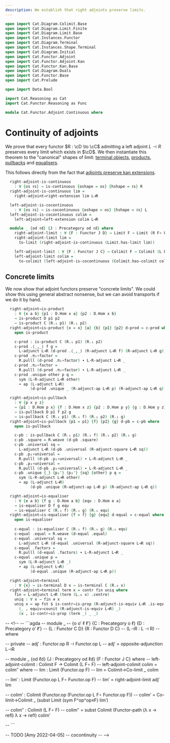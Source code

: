 ```yaml
---
description: We establish that right adjoints preserve limits.
---
```

```agda
open import Cat.Diagram.Colimit.Base
open import Cat.Diagram.Limit.Finite
open import Cat.Diagram.Limit.Base
open import Cat.Instances.Functor
open import Cat.Diagram.Terminal
open import Cat.Instances.Shape.Terminal
open import Cat.Diagram.Initial
open import Cat.Functor.Adjoint
open import Cat.Functor.Adjoint.Kan
open import Cat.Functor.Kan.Base
open import Cat.Diagram.Duals
open import Cat.Functor.Base
open import Cat.Prelude

open import Data.Bool

import Cat.Reasoning as Cat
import Cat.Functor.Reasoning as Func

module Cat.Functor.Adjoint.Continuous where
```

<!--
```agda
module _
    {o o′ ℓ ℓ′} {C : Precategory o ℓ} {D : Precategory o′ ℓ′}
    {L : Functor C D} {R : Functor D C}
    (L⊣R : L ⊣ R)
  where
  private
    module L = Func L
    module R = Func R
    module C = Cat C
    module D = Cat D
    module adj = _⊣_ L⊣R
    open _=>_
```
-->

# Continuity of adjoints

We prove that every functor $R : \cD \to \cC$ admitting a left
adjoint $L \dashv R$ preserves every limit which exists in $\cD$. We
then instantiate this theorem to the "canonical" shapes of limit:
[terminal objects], [products], [pullbacks] and [equalisers].

[terminal objects]: Cat.Diagram.Terminal.html
[products]: Cat.Diagram.Product.html
[pullbacks]: Cat.Diagram.Pullback.html
[equalisers]: Cat.Diagram.Equaliser.html

This follows directly from the fact that [adjoints preserve kan
extensions].

[adjoints preserve kan extensions]: Cat.Functor.Adjoint.Kan.html


```agda
  right-adjoint-is-continuous
    : ∀ {os ℓs} → is-continuous {oshape = os} {hshape = ℓs} R
  right-adjoint-is-continuous lim =
    right-adjoint→right-extension lim L⊣R

  left-adjoint-is-cocontinuous
    : ∀ {os ℓs} → is-cocontinuous {oshape = os} {hshape = ℓs} L
  left-adjoint-is-cocontinuous colim =
    left-adjoint→left-extension colim L⊣R

  module _ {od ℓd} {J : Precategory od ℓd} where
    right-adjoint-limit : ∀ {F : Functor J D} → Limit F → Limit (R F∘ F)
    right-adjoint-limit lim =
      to-limit (right-adjoint-is-continuous (Limit.has-limit lim))

    left-adjoint-limit : ∀ {F : Functor J C} → Colimit F → Colimit (L F∘ F)
    left-adjoint-limit colim =
      to-colimit (left-adjoint-is-cocontinuous (Colimit.has-colimit colim))
```

## Concrete limits

We now show that adjoint functors preserve "concrete limits". We could
show this using general abstract nonsense, but we can avoid transports
if we do it by hand.

<!--
```agda
  open import Cat.Diagram.Equaliser
  open import Cat.Diagram.Pullback
  open import Cat.Diagram.Product
```
-->

```agda
  right-adjoint→is-product
    : ∀ {x a b} {p1 : D.Hom x a} {p2 : D.Hom x b}
    → is-product D p1 p2
    → is-product C (R.₁ p1) (R.₁ p2)
  right-adjoint→is-product {x = x} {a} {b} {p1} {p2} d-prod = c-prod where
    open is-product

    c-prod : is-product C (R.₁ p1) (R.₁ p2)
    c-prod .⟨_,_⟩ f g =
      L-adjunct L⊣R (d-prod .⟨_,_⟩ (R-adjunct L⊣R f) (R-adjunct L⊣R g))
    c-prod .π₁∘factor =
      R.pulll (d-prod .π₁∘factor) ∙ L-R-adjunct L⊣R _
    c-prod .π₂∘factor =
      R.pulll (d-prod .π₂∘factor) ∙ L-R-adjunct L⊣R _
    c-prod .unique other p q =
      sym (L-R-adjunct L⊣R other)
      ∙ ap (L-adjunct L⊣R)
           (d-prod .unique _ (R-adjunct-ap L⊣R p) (R-adjunct-ap L⊣R q))

  right-adjoint→is-pullback
    : ∀ {p x y z}
    → {p1 : D.Hom p x} {f : D.Hom x z} {p2 : D.Hom p y} {g : D.Hom y z}
    → is-pullback D p1 f p2 g
    → is-pullback C (R.₁ p1) (R.₁ f) (R.₁ p2) (R.₁ g)
  right-adjoint→is-pullback {p1 = p1} {f} {p2} {g} d-pb = c-pb where
    open is-pullback

    c-pb : is-pullback C (R.₁ p1) (R.₁ f) (R.₁ p2) (R.₁ g)
    c-pb .square = R.weave (d-pb .square)
    c-pb .universal sq =
      L-adjunct L⊣R (d-pb .universal (R-adjunct-square L⊣R sq))
    c-pb .p₁∘universal =
      R.pulll (d-pb .p₁∘universal) ∙ L-R-adjunct L⊣R _
    c-pb .p₂∘universal =
      R.pulll (d-pb .p₂∘universal) ∙ L-R-adjunct L⊣R _
    c-pb .unique {_} {p₁'} {p₂'} {sq} {other} p q =
      sym (L-R-adjunct L⊣R other)
      ∙ ap (L-adjunct L⊣R)
           (d-pb .unique (R-adjunct-ap L⊣R p) (R-adjunct-ap L⊣R q))

  right-adjoint→is-equaliser
    : ∀ {e a b} {f g : D.Hom a b} {equ : D.Hom e a}
    → is-equaliser D f g equ
    → is-equaliser C (R.₁ f) (R.₁ g) (R.₁ equ)
  right-adjoint→is-equaliser {f = f} {g} {equ} d-equal = c-equal where
    open is-equaliser
  
    c-equal : is-equaliser C (R.₁ f) (R.₁ g) (R.₁ equ)
    c-equal .equal = R.weave (d-equal .equal)
    c-equal .universal sq =
      L-adjunct L⊣R (d-equal .universal (R-adjunct-square L⊣R sq))
    c-equal .factors =
      R.pulll (d-equal .factors) ∙ L-R-adjunct L⊣R _
    c-equal .unique p =
      sym (L-R-adjunct L⊣R _)
      ∙ ap (L-adjunct L⊣R)
           (d-equal .unique (R-adjunct-ap L⊣R p))

  right-adjoint→terminal
    : ∀ {x} → is-terminal D x → is-terminal C (R.₀ x)
  right-adjoint→terminal term x = contr fin uniq where
    fin = L-adjunct L⊣R (term (L.₀ x) .centre)
    uniq : ∀ x → fin ≡ x
    uniq x = ap fst $ is-contr→is-prop (R-adjunct-is-equiv L⊣R .is-eqv _)
      (_ , equiv→counit (R-adjunct-is-equiv L⊣R) _)
      (x , is-contr→is-prop (term _) _ _)
```
-- <!--
-- ```agda
-- module _
--     {o o′ ℓ ℓ′} {C : Precategory o ℓ} {D : Precategory o′ ℓ′}
--     {L : Functor C D} {R : Functor D C}
--     (L⊣R : L ⊣ R)
--   where

--   private
--     adj′ : Functor.op R ⊣ Functor.op L
--     adj′ = opposite-adjunction L⊣R

--   module _ {od ℓd} {J : Precategory od ℓd} {F : Functor J C} where
--     left-adjoint-colimit : Colimit F → Colimit (L F∘ F)
--     left-adjoint-colimit colim = colim′′ where
--       lim : Limit (Functor.op F)
--       lim = Colimit→Co-limit _ colim

--       lim′ : Limit (Functor.op L F∘ Functor.op F)
--       lim′ = right-adjoint-limit adj′ lim

--       colim′ : Colimit (Functor.op (Functor.op L F∘ Functor.op F))
--       colim′ = Co-limit→Colimit _ (subst Limit (sym F^op^op≡F) lim′)

--       colim′′ : Colimit (L F∘ F)
--       colim′′ = subst Colimit (Functor-path (λ x → refl) λ x → refl) colim′

-- ```

-- TODO [Amy 2022-04-05]
-- cocontinuity
-- -->
